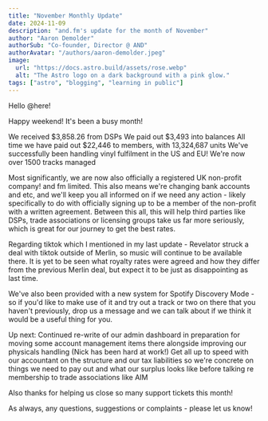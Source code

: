 ```yaml
---
title: "November Monthly Update"
date: 2024-11-09
description: "and.fm's update for the month of November"
author: "Aaron Demolder"
authorSub: "Co-founder, Director @ AND"
authorAvatar: "/authors/aaron-demolder.jpeg"
image:
  url: "https://docs.astro.build/assets/rose.webp"
  alt: "The Astro logo on a dark background with a pink glow."
tags: ["astro", "blogging", "learning in public"]
---
```


Hello @here!

Happy weekend! It's been a busy month!

We received $3,858.26 from DSPs
We paid out $3,493 into balances
All time we have paid out $22,446 to members, with 13,324,687 units
We've successfully been handling vinyl fulfilment in the US and EU!
We're now over 1500 tracks managed

Most significantly, we are now also officially a registered UK non-profit company! and fm limited.
This also means we're changing bank accounts and etc, and we'll keep you all informed on if we need any action - likely specifically to do with officially signing up to be a member of the non-profit with a written agreement. Between this all, this will help third parties like DSPs, trade associations or licensing groups take us far more seriously, which is great for our journey to get the best rates.

Regarding tiktok which I mentioned in my last update - Revelator struck a deal with tiktok outside of Merlin, so music will continue to be available there. It is yet to be seen what royalty rates were agreed and how they differ from the previous Merlin deal, but expect it to be just as disappointing as last time.

We've also been provided with a new system for Spotify Discovery Mode - so if you'd like to make use of it and try out a track or two on there that you haven't previously, drop us a message and we can talk about if we think it would be a useful thing for you.

Up next:
Continued re-write of our admin dashboard in preparation for moving some account management items there alongside improving our physicals handling (Nick has been hard at work!)
Get all up to speed with our accountant on the structure and our tax liabilities so we're concrete on things we need to pay out and what our surplus looks like before talking re membership to trade associations like AIM

Also thanks for helping us close so many support tickets this month!

As always, any questions, suggestions or complaints - please let us know!

